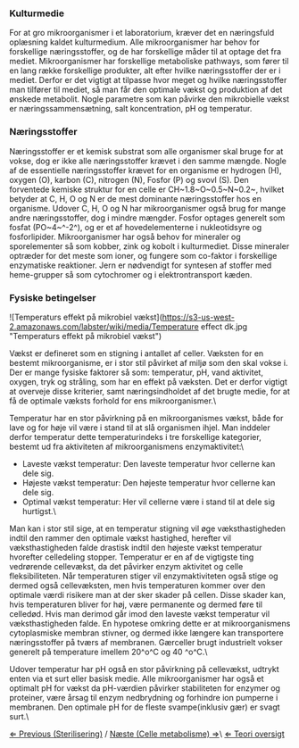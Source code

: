 ### Kulturmedie

For at gro mikroorganismer i et laboratorium, kræver det en næringsfuld
oplæsning kaldet kulturmedium. Alle mikroorganismer har behov for
forskellige næringsstoffer, og de har forskellige måder til at optage
det fra mediet. Mikroorganismer har forskellige metaboliske pathways,
som fører til en lang række forskellige produkter, alt efter hvilke
næringsstoffer der er i mediet. Derfor er det vigtigt at tilpasse hvor
meget og hvilke næringsstoffer man tilfører til mediet, så man får den
optimale vækst og produktion af det ønskede metabolit. Nogle parametre
som kan påvirke den mikrobielle vækst er næringssammensætning, salt
koncentration, pH og temperatur.

### Næringsstoffer

Næringsstoffer er et kemisk substrat som alle organismer skal bruge for
at vokse, dog er ikke alle næringsstoffer krævet i den samme mængde.
Nogle af de essentielle næringsstoffer krævet for en organisme er
hydrogen (H), oxygen (O), karbon (C), nitrogen (N), Fosfor (P) og svovl
(S). Den forventede kemiske struktur for en celle er
CH~1.8~O~0.5~N~0.2~, hvilket betyder at C, H, O og N er de mest
dominante næringsstoffer hos en organisme. Udover C, H, O og N har
mikroorganismer også brug for mange andre næringsstoffer, dog i mindre
mængder. Fosfor optages generelt som fosfat (PO~4~^-2^), og er et af
hovedelementerne i nukleotidsyre og fosforlipider. Mikroorganismer har
også behov for mineraler og sporelementer så som kobber, zink og kobolt
i kulturmediet. Disse mineraler optræder for det meste som ioner, og
fungere som co-faktor i forskellige enzymatiske reaktioner. Jern er
nødvendigt for syntesen af stoffer med heme-grupper så som cytochromer
og i elektrontransport kæden.

### Fysiske betingelser

![Temperaturs effekt på mikrobiel vækst](https://s3-us-west-2.amazonaws.com/labster/wiki/media/Temperature effect dk.jpg "Temperaturs effekt på mikrobiel vækst")

Vækst er defineret som en stigning i antallet af celler. Væksten for en
bestemt mikroorganisme, er i stor stil påvirket af miljø som den skal
vokse i. Der er mange fysiske faktorer så som: temperatur, pH, vand
aktivitet, oxygen, tryk og stråling, som har en effekt på væksten. Det
er derfor vigtigt at overveje disse kriterier, samt næringsindholdet af
det brugte medie, for at få de optimale væksts forhold for ens
mikroorganismer.\

Temperatur har en stor påvirkning på en mikroorganismes vækst, både for
lave og for høje vil være i stand til at slå organismen ihjel. Man
inddeler derfor temperatur dette temperaturindeks i tre forskellige
kategorier, bestemt ud fra aktiviteten af mikroorganismens
enzymaktivitet:\

-   Laveste vækst temperatur: Den laveste temperatur hvor cellerne kan
    dele sig.
-   Højeste vækst temperatur: Den højeste temperatur hvor cellerne kan
    dele sig.
-   Optimal vækst temperatur: Her vil cellerne være i stand til at dele
    sig hurtigst.\

Man kan i stor stil sige, at en temperatur stigning vil øge
væksthastigheden indtil den rammer den optimale vækst hastighed,
herefter vil væksthastigheden falde drastisk indtil den højeste vækst
temperatur hvorefter celledeling stopper. Temperatur er en af de
vigtigste ting vedrørende cellevækst, da det påvirker enzym aktivitet og
celle fleksibiliteten. Når temperaturen stiger vil enzymaktiviteten også
stige og dermed også cellevæksten, men hvis temperaturen kommer over den
optimale værdi risikere man at der sker skader på cellen. Disse skader
kan, hvis temperaturen bliver for høj, være permanente og dermed føre
til celledød. Hvis man derimod går imod den laveste vækst temperatur vil
væksthastigheden falde. En hypotese omkring dette er at mikroorganismens
cytoplasmiske membran stivner, og dermed ikke længere kan transportere
næringsstoffer på tværs af membranen. Gærceller brugt industrielt vokser
generelt på temperature imellem 20^o^C og 40 ^o^C.\

Udover temperatur har pH også en stor påvirkning på cellevækst, udtrykt
enten via et surt eller basisk medie. Alle mikroorganismer har også et
optimalt pH for vækst da pH-værdien påvirker stabiliteten for enzymer og
proteiner, være årsag til enzym nedbrydning og forhindre ion pumperne i
membranen. Den optimale pH for de fleste svampe(inklusiv gær) er svagt
surt.\

[⇐ Previous (Sterilisering)](/wiki/Sterilisering "wikilink") / [Næste (Celle metabolisme) ⇒](/wiki/Celle_metabolisme "wikilink")\ [⇐ Teori oversigt ](/wiki/Fermenteringscase "wikilink")

